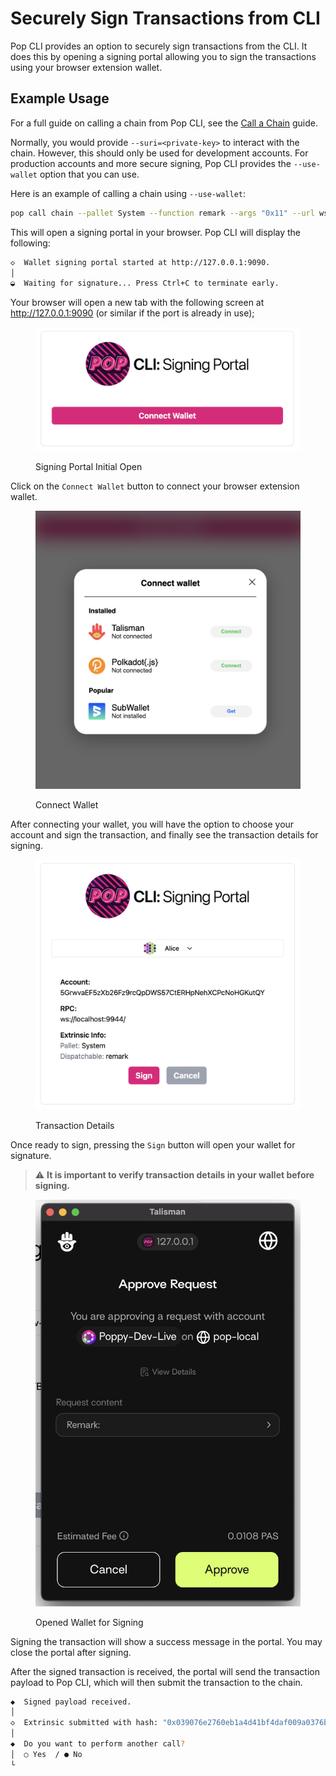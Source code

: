 # Securely Sign Transactions from CLI
Pop CLI provides an option to securely sign transactions from the CLI. It does this by opening a signing portal allowing you
to sign the transactions using your browser extension wallet.

## Example Usage
For a full guide on calling a chain from Pop CLI, see the [Call a Chain](./call-a-chain.md) guide.

Normally, you would provide `--suri=<private-key>` to interact with the chain. However, this should only be used for development accounts.
For production accounts and more secure signing, Pop CLI provides the `--use-wallet` option that you can use.

Here is an example of calling a chain using `--use-wallet`:
```bash
pop call chain --pallet System --function remark --args "0x11" --url ws://localhost:9944/ --use-wallet --skip-confirm
```

This will open a signing portal in your browser. Pop CLI will display the following:
```bash
◇  Wallet signing portal started at http://127.0.0.1:9090.
│  
◒  Waiting for signature... Press Ctrl+C to terminate early.   
```

Your browser will open a new tab with the following screen at http://127.0.0.1:9090 (or similar if the port is already in use);  
<figure><img src="../../pop-cli-for-smart-contracts/.gitbook/assets/use-wallet/unconnected-wallet.png" alt="" width="450"><figcaption><p>Signing Portal Initial Open</p></figcaption></figure>

Click on the `Connect Wallet` button to connect your browser extension wallet.
<figure><img src="../../pop-cli-for-smart-contracts/.gitbook/assets/use-wallet/connect-wallet.png" alt="" width="450"><figcaption><p>Connect Wallet</p></figcaption></figure>

After connecting your wallet, you will have the option to choose your account and sign the transaction, and finally see the transaction details for signing.
<figure><img src="../.gitbook/assets/use-wallet/connected-wallet.png" alt="" width="450"><figcaption><p>Transaction Details</p></figcaption></figure>

Once ready to sign, pressing the `Sign` button will open your wallet for signature. 
> ⚠️ **It is important to verify transaction details in your wallet before signing.**

<figure><img src="../.gitbook/assets/use-wallet/talisman-signing.png" alt="" width="450"><figcaption><p>Opened Wallet for Signing</p></figcaption></figure>

Signing the transaction will show a success message in the portal. You may close the portal after signing.

After the signed transaction is received, the portal will send the transaction payload to Pop CLI, which will then submit the transaction to the chain.

```bash
◆  Signed payload received.
│  
◇  Extrinsic submitted with hash: "0x039076e2760eb1a4d41bf4daf009a0376ba128bd8c51cf365e4a5c5dee07a414"
│
◆  Do you want to perform another call?
│  ○ Yes  / ● No 
└  
```


